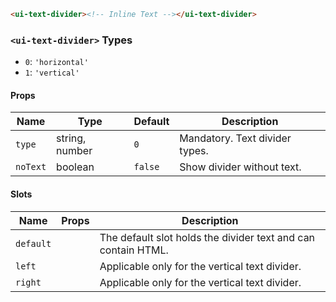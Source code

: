 ```html
<ui-text-divider><!-- Inline Text --></ui-text-divider>
```

### `<ui-text-divider>` Types

- `0`: `'horizontal'`
- `1`: `'vertical'`

#### Props

| Name     | Type           | Default | Description                    |
| -------- | -------------- | ------- | ------------------------------ |
| `type`   | string, number | `0`     | Mandatory. Text divider types. |
| `noText` | boolean        | `false` | Show divider without text.     |

#### Slots

| Name      | Props | Description                                                   |
| --------- | ----- | ------------------------------------------------------------- |
| `default` |       | The default slot holds the divider text and can contain HTML. |
| `left`    |       | Applicable only for the vertical text divider.                |
| `right`   |       | Applicable only for the vertical text divider.                |
